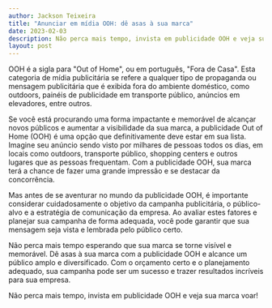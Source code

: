 ```yaml
---
author: Jackson Teixeira
title: "Anunciar em mídia OOH: dê asas à sua marca"
date: 2023-02-03
description: Não perca mais tempo, invista em publicidade OOH e veja sua marca voar
layout: post
---
```

OOH é a sigla para "Out of Home", ou em português, "Fora de Casa". Esta categoria de mídia publicitária se refere a qualquer tipo de propaganda ou mensagem publicitária que é exibida fora do ambiente doméstico, como outdoors, painéis de publicidade em transporte público, anúncios em elevadores, entre outros.

Se você está procurando uma forma impactante e memorável de alcançar novos públicos e aumentar a visibilidade da sua marca, a publicidade Out of Home (OOH) é uma opção que definitivamente deve estar em sua lista. Imagine seu anúncio sendo visto por milhares de pessoas todos os dias, em locais como outdoors, transporte público, shopping centers e outros lugares que as pessoas frequentam. Com a publicidade OOH, sua marca terá a chance de fazer uma grande impressão e se destacar da concorrência.

Mas antes de se aventurar no mundo da publicidade OOH, é importante considerar cuidadosamente o objetivo da campanha publicitária, o público-alvo e a estratégia de comunicação da empresa. Ao avaliar estes fatores e planejar sua campanha de forma adequada, você pode garantir que sua mensagem seja vista e lembrada pelo público certo.

Não perca mais tempo esperando que sua marca se torne visível e memorável. Dê asas à sua marca com a publicidade OOH e alcance um público amplo e diversificado. Com o orçamento certo e o planejamento adequado, sua campanha pode ser um sucesso e trazer resultados incríveis para sua empresa.

Não perca mais tempo, invista em publicidade OOH e veja sua marca voar!
